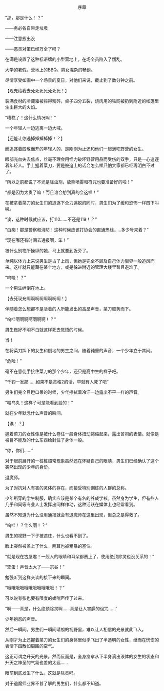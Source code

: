<p align="center">序章</p>

“那，那是什么！？”

——务必各自带走垃圾

——注意熊出没

——恶灵对策已经万全了吗？

在满是设置了这种标语牌的小型营地上，在场全员陷入了慌乱。

大学的暑假。营地上的BBQ。男女混杂的畅谈。

尽情享受如画中一个场景的夏日，对他们来说，截止到了数分钟之前。

【现充给我去死死死死死死死！】

装满食材的冷藏箱被摔得粉碎，桌子四分五裂，烧肉用的铁网被扔到附近的帐篷里生出巨大的火焰。

“糟糕了！这什么情况啊！”

一个年轻人一边逃离一边大喊。

【还能让你逃掉掉掉掉掉！？】

而追逐着四散而开的年轻人的，是刚刚为止还和他们一起满吃野营的女生。

眼部充血失去焦点，丝毫不理会用怪力破坏野营用品而受伤的双手，只是一心追逐着年轻人。手上握着菜刀，要是被追上的话会怎么样只怕大家都已经再明白不过了。

“所以之前都说了不光是除虫剂，放熊喷雾和符咒也要准备好的啦！”

“都是因为太贵了嘛！而且谁会想到真的会这样！”

在被拿着菜刀的女生们的追逐下全力逃脱的同时，男生们为了缓和恐怖一样四下叫唤。

“诶，这种时候就应该，打110……不还是119！？”

“白痴！那是警察和消防！这种时候应该打协会的直通热线……多少号来着？”

“现在哪还有时间去通报啊，笨！”

被什么别物所操纵的她，马上就要到近旁了。

单纯以体力上来说男生是占了上风，但她是完全不顾及自己体力限界一般追风而来。这样就只能藏在某个地方，或是躲进附近的管理大楼里暂且避难了。

“呜哇！？”

一个男生绊倒在地上。

【去死现充啊啊啊啊啊啊啊啊！】

伴随着怎么想都不是活着的人所能发出的高昂声音，菜刀顺势而下。

“呜哇啊啊啊啊啊啊啊！？”

男生做好不明不白就这样死去觉悟的时候。

当！

在将菜刀挥下的女生和倒地的男生之间，随着钝重的声音，一个少年立于其间。

“危险！”

毫不在意徒手接住菜刀的那个少年，还只是高中生的样子吧。

“千钧一发那……如果不是灵格2的话，早就有人死了吧”

男生们完全目瞪口呆的时候，少年擦拭着冷汗一边露出不平一样的声音。

“喂乌丸！这样子可是能看到脸的！”

就在少年默念什么声音的瞬间，

【诶！？】

握着菜刀的女性像是被什么卷住一般身体扭动蜷缩起来，露出苦闷的表情。就像是被目不能及的什么东西给封住了身体一般。

“你，你们……”

对于眼前展开的一桩桩超常现象虽然还在怀疑自己的眼睛，男生们已经确认了这个突然出现的少年的身份。

退魔师。

为了对抗对人有害的灵体的存在，而接受特别训练的人群的总称。

少年所穿的学生制服，确实应该是某个有名的养成学校。虽然身为学生，但有些人几乎和同等专业人士发挥出同样作动，这种活跃在媒体上也经常看到。

虽然不知道为什么没用通报就会有退魔师在这里出现，但总之是得救了。

“呜哇！？什么啊！？”

男生的视野一下子被遮住，什么也看不到了。

脸上突然被盖上了什么，两耳也被粗暴的塞住。

“就是现在古屋君！一般人的眼睛和耳朵都赛上了，使用绝顶除灵也没关系的！”

“笨蛋！声音太大了——宗谷！”

勉强听到这样交谈的接下来的瞬间。

“哦哦哦哦哦哦哦哦哦哦哦！？”

可以说夸张也要有限度的娇喘声传了过来。

“啊——真是，什么绝顶除灵啊……真是让人害臊的诅咒……”

少年抱怨的声音。

然后一瞬间。男生们一瞬间晴朗的视野里，难以让人相信的光景就此飞入。

从刚才为止还握着菜刀的女生们的身体里似乎飞出了半透明的女性，继而在恍惚的表情下四散如周围的空气。

这正可谓之升天的光景。然而反面是，全身痉挛从下半身滴出液体的女生的状态和升天之神圣的气氛也差的太远……

眼前到底发生了什么。这就是除灵吗。

对于退魔师业界不甚了解的男生们，什么都不知道。

